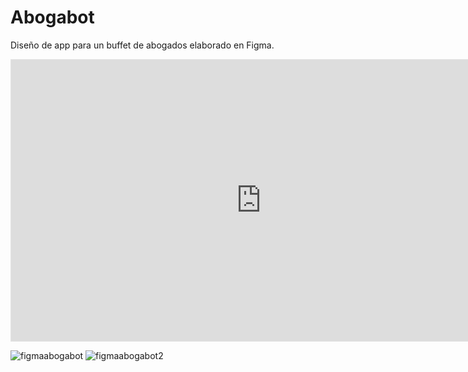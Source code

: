 # Abogabot
Diseño de app para un buffet de abogados elaborado en Figma.

<iframe style="border: 1px solid rgba(0, 0, 0, 0.1);" width="800" height="450" src="https://www.figma.com/embed?embed_host=share&url=https%3A%2F%2Fwww.figma.com%2Ffile%2FGSPzr9Z49IjdvL21F13HKx%2FABOGABOT%3Fnode-id%3D0%253A1%26t%3DgpDMZfWjpnuSWUv2-1" allowfullscreen></iframe>


![figmaabogabot](https://user-images.githubusercontent.com/106121745/210123792-685a9528-9130-43e0-bc2a-cfa098c9ca74.png)
![figmaabogabot2](https://user-images.githubusercontent.com/106121745/210123798-4e141a84-ceda-46fc-9ce8-8763167a0686.png)
